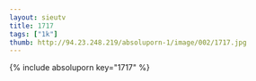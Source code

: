 ```yaml
--- 
layout: sieutv
title: 1717
tags: ["1k"]
thumb: http://94.23.248.219/absoluporn-1/image/002/1717.jpg
---
```

{% include absoluporn key="1717" %} 
